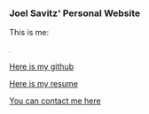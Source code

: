 ### Joel Savitz' Personal Website

This is me:

<img src="me.jpg" alt="oops, the image link is broken!" width="1em" />

[Here is my github](https://github.com/theyoyojo)

[Here is my resume](./resume.pdf)

[You can contact me here](joelsavitz@gmail.com)
